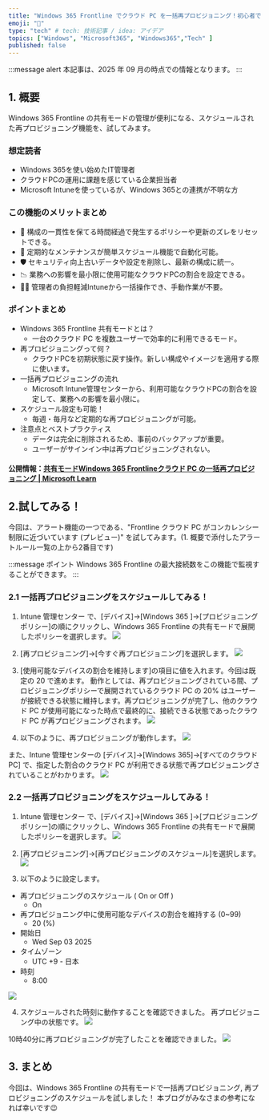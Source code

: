 ```yaml
---
title: "Windows 365 Frontline でクラウド PC を一括再プロビジョニング！初心者でもわかる便利機能"
emoji: "🚁"
type: "tech" # tech: 技術記事 / idea: アイデア
topics: ["Windows", "Microsoft365", "Windows365","Tech" ]
published: false
---
```


:::message alert
本記事は、2025 年 09 月の時点での情報となります。
:::

## 1. 概要
Windows 365 Frontline の共有モードの管理が便利になる、スケジュールされた再プロビジョニング機能を、試してみます。

### 想定読者
- Windows 365を使い始めたIT管理者
- クラウドPCの運用に課題を感じている企業担当者
- Microsoft Intuneを使っているが、Windows 365との連携が不明な方

### この機能のメリットまとめ
- 🎯 構成の一貫性を保てる時間経過で発生するポリシーや更新のズレをリセットできる。
- 🔄 定期的なメンテナンスが簡単スケジュール機能で自動化可能。
- 🛡️ セキュリティ向上古いデータや設定を削除し、最新の構成に統一。
- 📉 業務への影響を最小限に使用可能なクラウドPCの割合を設定できる。
- 🧑‍💻 管理者の負担軽減Intuneから一括操作でき、手動作業が不要。

### ポイントまとめ
- Windows 365 Frontline 共有モードとは？
    - 一台のクラウド PC を複数ユーザーで効率的に利用できるモード。
- 再プロビジョニングって何？
    - クラウドPCを初期状態に戻す操作。新しい構成やイメージを適用する際に使います。
- 一括再プロビジョニングの流れ
    - Microsoft Intune管理センターから、利用可能なクラウドPCの割合を設定して、業務への影響を最小限に。
- スケジュール設定も可能！
    - 毎週・毎月など定期的な再プロビジョニングが可能。
- 注意点とベストプラクティス
    - データは完全に削除されるため、事前のバックアップが重要。
    - ユーザーがサインイン中は再プロビジョニングされない。



#### 公開情報：[共有モードWindows 365 Frontlineクラウド PC の一括再プロビジョニング | Microsoft Learn ](https://learn.microsoft.com/ja-jp/windows-365/enterprise/frontline-shared-bulk-reprovision)

## 2.試してみる！ 
今回は、アラート機能の一つである、"Frontline クラウド PC がコンカレンシー制限に近づいています (プレビュー)" を試してみます。(1. 概要で添付したアラートルール一覧の上から2番目です)

:::message
ポイント Windows 365 Frontline の最大接続数をこの機能で監視することができます。
:::

### 2.1 一括再プロビジョニングをスケジュールしてみる！

1. Intune 管理センター で、[デバイス]->[Windows 365 ]->[プロビジョニング ポリシー]の順にクリックし、Windows 365 Frontline の共有モードで展開したポリシーを選択します。
![](https://storage.googleapis.com/zenn-user-upload/4ed03dc37626-20250903.png)

2. [再プロビジョニング]->[今すぐ再プロビジョニング]を選択します。
![](https://storage.googleapis.com/zenn-user-upload/adcfa5ec8485-20250903.png)

3. [使用可能なデバイスの割合を維持します]の項目に値を入れます。今回は既定の 20 で進めます。
動作としては、再プロビジョニングされている間、プロビジョニングポリシーで展開されているクラウド PC の 20% はユーザーが接続できる状態に維持します。再プロビジョニングが完了し、他のクラウド PC が使用可能になった時点で最終的に、接続できる状態であったクラウド PC が再プロビジョニングされます。
![](https://storage.googleapis.com/zenn-user-upload/42d5d683f6ac-20250903.png)

4. 以下のように、再プロビジョニングが動作します。
![](https://storage.googleapis.com/zenn-user-upload/b0d675458650-20250903.png)

また、Intune 管理センターの [デバイス]->[Windows 365]->[すべてのクラウド PC] で、指定した割合のクラウド PC が利用できる状態で再プロビジョニングされていることがわかります。
![](https://storage.googleapis.com/zenn-user-upload/475f86e0aab8-20250903.png)




### 2.2 一括再プロビジョニングをスケジュールしてみる！

1. Intune 管理センター で、[デバイス]->[Windows 365 ]->[プロビジョニング ポリシー]の順にクリックし、Windows 365 Frontline の共有モードで展開したポリシーを選択します。
![](https://storage.googleapis.com/zenn-user-upload/4ed03dc37626-20250903.png)

2. [再プロビジョニング]->[再プロビジョニングのスケジュール]を選択します。
![](https://storage.googleapis.com/zenn-user-upload/756e077b163f-20250903.png)

3. 以下のように設定します。
- 再プロビジョニングのスケジュール ( On or Off )
    - On
- 再プロビジョニング中に使用可能なデバイスの割合を維持する (0~99)
    - 20 (%)
- 開始日
    - Wed Sep 03 2025
- タイムゾーン
    - UTC +9 - 日本
- 時刻 
    - 8:00

![](https://storage.googleapis.com/zenn-user-upload/8a7f01db0334-20250903.png)

4. スケジュールされた時刻に動作することを確認できました。
再プロビジョニング中の状態です。
![](https://storage.googleapis.com/zenn-user-upload/95c32c493886-20250903.png)

10時40分に再プロビジョニングが完了したことを確認できました。
![](https://storage.googleapis.com/zenn-user-upload/87a021a24678-20250903.png)

## 3. まとめ
今回は、Windows 365 Frontline の共有モードで一括再プロビジョニング, 再プロビジョニングのスケジュールを試しました！
本ブログがみなさまの参考になれば幸いです😉








